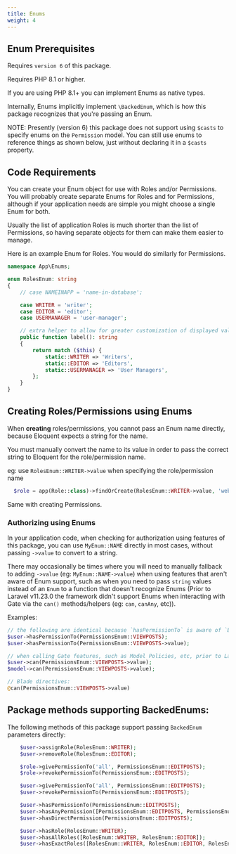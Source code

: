 ```yaml
---
title: Enums
weight: 4
---
```


## Enum Prerequisites

Requires `version 6` of this package.

Requires PHP 8.1 or higher.

If you are using PHP 8.1+ you can implement Enums as native types.

Internally, Enums implicitly implement `\BackedEnum`, which is how this package recognizes that you're passing an Enum.

NOTE: Presently (version 6) this package does not support using `$casts` to specify enums on the `Permission` model. You can still use enums to reference things as shown below, just without declaring it in a `$casts` property.


## Code Requirements

You can create your Enum object for use with Roles and/or Permissions. You will probably create separate Enums for Roles and for Permissions, although if your application needs are simple you might choose a single Enum for both.

Usually the list of application Roles is much shorter than the list of Permissions, so having separate objects for them can make them easier to manage.

Here is an example Enum for Roles. You would do similarly for Permissions.

```php
namespace App\Enums;

enum RolesEnum: string
{
    // case NAMEINAPP = 'name-in-database';

    case WRITER = 'writer';
    case EDITOR = 'editor';
    case USERMANAGER = 'user-manager';

    // extra helper to allow for greater customization of displayed values, without disclosing the name/value data directly
    public function label(): string
    {
        return match ($this) {
            static::WRITER => 'Writers',
            static::EDITOR => 'Editors',
            static::USERMANAGER => 'User Managers',
        };
    }
}
```

## Creating Roles/Permissions using Enums

When **creating** roles/permissions, you cannot pass an Enum name directly, because Eloquent expects a string for the name.

You must manually convert the name to its value in order to pass the correct string to Eloquent for the role/permission name.

eg: use `RolesEnum::WRITER->value` when specifying the role/permission name

```php
  $role = app(Role::class)->findOrCreate(RolesEnum::WRITER->value, 'web');
```
Same with creating Permissions.

### Authorizing using Enums

In your application code, when checking for authorization using features of this package, you can use `MyEnum::NAME` directly in most cases, without passing `->value` to convert to a string.

There may occasionally be times where you will need to manually fallback to adding `->value` (eg: `MyEnum::NAME->value`) when using features that aren't aware of Enum support, such as when you need to pass `string` values instead of an `Enum` to a function that doesn't recognize Enums (Prior to Laravel v11.23.0 the framework didn't support Enums when interacting with Gate via the `can()` methods/helpers (eg: `can`, `canAny`, etc)).

Examples:
```php
// the following are identical because `hasPermissionTo` is aware of `BackedEnum` support:
$user->hasPermissionTo(PermissionsEnum::VIEWPOSTS);
$user->hasPermissionTo(PermissionsEnum::VIEWPOSTS->value);

// when calling Gate features, such as Model Policies, etc, prior to Laravel v11.23.0
$user->can(PermissionsEnum::VIEWPOSTS->value);
$model->can(PermissionsEnum::VIEWPOSTS->value);

// Blade directives:
@can(PermissionsEnum::VIEWPOSTS->value)
```


## Package methods supporting BackedEnums:
The following methods of this package support passing `BackedEnum` parameters directly:

```php
	$user->assignRole(RolesEnum::WRITER);
	$user->removeRole(RolesEnum::EDITOR);

    $role->givePermissionTo('all', PermissionsEnum::EDITPOSTS);
    $role->revokePermissionTo(PermissionsEnum::EDITPOSTS);

    $user->givePermissionTo('all', PermissionsEnum::EDITPOSTS);
    $user->revokePermissionTo(PermissionsEnum::EDITPOSTS);

	$user->hasPermissionTo(PermissionsEnum::EDITPOSTS);
	$user->hasAnyPermission([PermissionsEnum::EDITPOSTS, PermissionsEnum::VIEWPOSTS]);
	$user->hasDirectPermission(PermissionsEnum::EDITPOSTS);

    $user->hasRole(RolesEnum::WRITER);
    $user->hasAllRoles([RolesEnum::WRITER, RolesEnum::EDITOR]);
    $user->hasExactRoles([RolesEnum::WRITER, RolesEnum::EDITOR, RolesEnum::MANAGER]);

```
